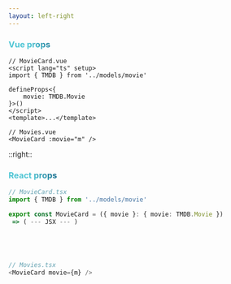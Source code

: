 ```yaml
---
layout: left-right
---
```


### Vue props

```vue
// MovieCard.vue
<script lang="ts" setup>
import { TMDB } from '../models/movie'

defineProps<{
    movie: TMDB.Movie
}>()
</script>
<template>...</template>

// Movies.vue
<MovieCard :movie="m" />
```

::right::

### React props

```ts
// MovieCard.tsx
import { TMDB } from '../models/movie'

export const MovieCard = ({ movie }: { movie: TMDB.Movie }) 
 => ( --- JSX --- )





// Movies.tsx
<MovieCard movie={m} />
```

<style>
h3 {
  background-color: #2B90B6;
  background-image: linear-gradient(45deg, #4EC5D4 10%, #146b8c 20%);
  background-size: 100%;
  -webkit-background-clip: text;
  -moz-background-clip: text;
  -webkit-text-fill-color: transparent; 
  -moz-text-fill-color: transparent;
}
</style>
